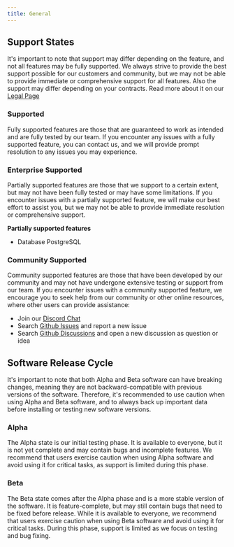 ```yaml
---
title: General
---
```


## Support States

It's important to note that support may differ depending on the feature, and not all features may be fully supported. 
We always strive to provide the best support possible for our customers and community,
but we may not be able to provide immediate or comprehensive support for all features.
Also the support may differ depending on your contracts. Read more about it on our [Legal Page](/docs/legal/introduction)

### Supported

Fully supported features are those that are guaranteed to work as intended and are fully tested by our team.
If you encounter any issues with a fully supported feature, you can contact us, 
and we will provide prompt resolution to any issues you may experience.

### Enterprise Supported

Partially supported features are those that we support to a certain extent, 
but may not have been fully tested or may have some limitations.
If you encounter issues with a partially supported feature, we will make our best effort to assist you, 
but we may not be able to provide immediate resolution or comprehensive support.

**Partially supported features**

- Database PostgreSQL

### Community Supported

Community supported features are those that have been developed by our community and may not have undergone extensive testing or support from our team. 
If you encounter issues with a community supported feature, we encourage you to seek help from our community or other online resources, where other users can provide assistance:
- Join our [Discord Chat](https://zitadel.com/chat)
- Search [Github Issues](https://github.com/search?q=org%3Azitadel+&type=issues) and report a new issue
- Search [Github Discussions](https://github.com/search?q=org%3Azitadel+&type=discussions) and open a new discussion as question or idea

## Software Release Cycle

It's important to note that both Alpha and Beta software can have breaking changes, meaning they are not backward-compatible with previous versions of the software.
Therefore, it's recommended to use caution when using Alpha and Beta software, and to always back up important data before installing or testing new software versions.

### Alpha

The Alpha state is our initial testing phase. 
It is available to everyone, but it is not yet complete and may contain bugs and incomplete features.
We recommend that users exercise caution when using Alpha software and avoid using it for critical tasks, as support is limited during this phase.

### Beta

The Beta state comes after the Alpha phase and is a more stable version of the software. 
It is feature-complete, but may still contain bugs that need to be fixed before release.
While it is available to everyone, we recommend that users exercise caution when using Beta software and avoid using it for critical tasks. 
During this phase, support is limited as we focus on testing and bug fixing. 

